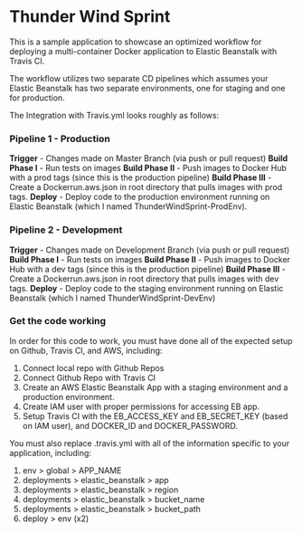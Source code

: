 # Thunder Wind Sprint

This is a sample application to showcase an optimized workflow for deploying a multi-container Docker application to Elastic Beanstalk with Travis CI.

The workflow utilizes two separate CD pipelines which assumes your Elastic Beanstalk has two separate environments, one for staging and one for production.

The Integration with Travis.yml looks roughly as follows:

### Pipeline 1 - Production

**Trigger** - Changes made on Master Branch (via push or pull request)
**Build Phase I** - Run tests on images
**Build Phase II** - Push images to Docker Hub with a prod tags (since this is the production pipeline)
**Build Phase III** - Create a Dockerrun.aws.json in root directory that pulls images with prod tags.
**Deploy** - Deploy code to the production environment running on Elastic Beanstalk (which I named ThunderWindSprint-ProdEnv).

### Pipeline 2 - Development

**Trigger** - Changes made on Development Branch (via push or pull request)
**Build Phase I** - Run tests on images
**Build Phase II** - Push images to Docker Hub with a dev tags (since this is the production pipeline)
**Build Phase III** - Create a Dockerrun.aws.json in root directory that pulls images with dev tags.
**Deploy** - Deploy code to the staging environment running on Elastic Beanstalk (which I named ThunderWindSprint-DevEnv)

### Get the code working

In order for this code to work, you must have done all of the expected setup on Github, Travis CI, and AWS, including:

1. Connect local repo with Github Repos
2. Connect Github Repo with Travis CI
3. Create an AWS Elastic Beanstalk App with a staging environment and a production environment.
4. Create IAM user with proper permissions for accessing EB app.
5. Setup Travis CI with the EB_ACCESS_KEY and EB_SECRET_KEY (based on IAM user), and DOCKER_ID and DOCKER_PASSWORD.

You must also replace .travis.yml with all of the information specific to your application, including:

1. env > global > APP_NAME
2. deployments > elastic_beanstalk > app
3. deployments > elastic_beanstalk > region
4. deployments > elastic_beanstalk > bucket_name
5. deployments > elastic_beanstalk > bucket_path
6. deploy > env (x2)
